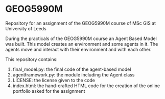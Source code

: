 # GEOG5990M
Repository for an assignment of the GEOG5990M course of MSc GIS at University of Leeds

During the practicals of the GEOG5990M course an Agent Based Model was built. This model creates an environment and some agents in it.
The agents move and interact with their environment and with each other.

This repository contains:
1) final_model.py: the final code of the agent-based model
2) agentframework.py: the module including the Agent class
3) LICENSE: the license given to the code
4) index.html: the hand-crafted HTML code for the creation of the online portfolio asked for the assignment
